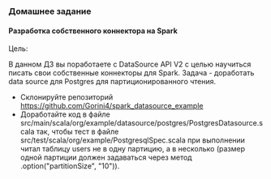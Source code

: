 ### Домашнее задание
#### Разработка собственного коннектора на Spark

Цель:

В данном ДЗ вы поработаете с DataSource API V2 с целью научиться писать свои собственные коннекторы для Spark. Задача - доработать data source для Postgres для партиционированного чтения.

* Склонируйте репозиторий https://github.com/Gorini4/spark_datasource_example
* Доработайте код в файле src/main/scala/org/example/datasource/postgres/PostgresDatasource.scala так, чтобы тест в файле src/test/scala/org/example/PostgresqlSpec.scala при выполнении читал таблицу users не в одну партицию, а в несколько (размер одной партиции должен задаваться через метод .option("partitionSize", "10")).